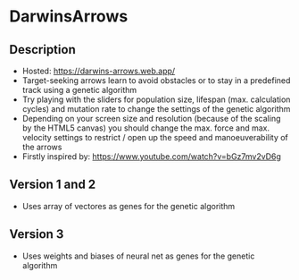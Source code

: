 # DarwinsArrows

## Description
- Hosted: https://darwins-arrows.web.app/
- Target-seeking arrows learn to avoid obstacles or to stay in a predefined track using a genetic algorithm
- Try playing with the sliders for population size, lifespan (max. calculation cycles) and mutation rate to change the settings of the genetic algorithm
- Depending on your screen size and resolution (because of the scaling by the HTML5 canvas) you should change the max. force and max. velocity settings to restrict / open up the speed and manoeuverability of the arrows
- Firstly inspired by: https://www.youtube.com/watch?v=bGz7mv2vD6g
## Version 1 and 2
- Uses array of vectores as genes for the genetic algorithm
## Version 3
- Uses weights and biases of neural net as genes for the genetic algorithm
